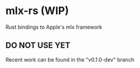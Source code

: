 # mlx-rs (WIP)

Rust bindings to Apple's mlx framework

## DO NOT USE YET

Recent work can be found in the "v0.1.0-dev" branch
